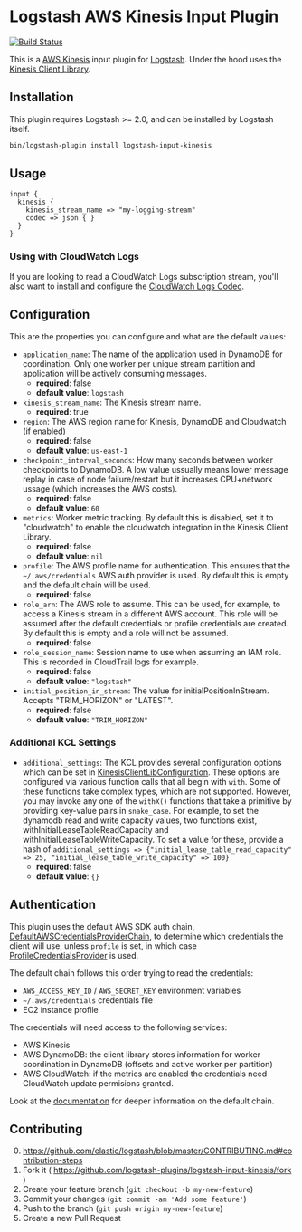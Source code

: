 # Logstash AWS Kinesis Input Plugin

[![Build Status](https://travis-ci.org/logstash-plugins/logstash-input-kinesis.svg)](https://travis-ci.org/logstash-plugins/logstash-input-kinesis)

This is a [AWS Kinesis](http://docs.aws.amazon.com/kinesis/latest/dev/introduction.html) input plugin for [Logstash](https://github.com/elasticsearch/logstash). Under the hood uses the [Kinesis Client Library](http://docs.aws.amazon.com/kinesis/latest/dev/kinesis-record-processor-implementation-app-java.html).

## Installation

This plugin requires Logstash >= 2.0, and can be installed by Logstash
itself.

```sh
bin/logstash-plugin install logstash-input-kinesis
```

## Usage

```
input {
  kinesis {
    kinesis_stream_name => "my-logging-stream"
    codec => json { }
  }
}
```

### Using with CloudWatch Logs

If you are looking to read a CloudWatch Logs subscription stream, you'll also want to install and configure the [CloudWatch Logs Codec](https://github.com/threadwaste/logstash-codec-cloudwatch_logs).

## Configuration

This are the properties you can configure and what are the default values:

* `application_name`: The name of the application used in DynamoDB for coordination. Only one worker per unique stream partition and application will be actively consuming messages.
    * **required**: false
    * **default value**: `logstash`
* `kinesis_stream_name`: The Kinesis stream name.
    * **required**: true
* `region`: The AWS region name for Kinesis, DynamoDB and Cloudwatch (if enabled)
    * **required**: false
    * **default value**: `us-east-1`
* `checkpoint_interval_seconds`: How many seconds between worker checkpoints to DynamoDB. A low value ussually means lower message replay in case of node failure/restart but it increases CPU+network ussage (which increases the AWS costs).
    * **required**: false
    * **default value**: `60`
* `metrics`: Worker metric tracking. By default this is disabled, set it to "cloudwatch" to enable the cloudwatch integration in the Kinesis Client Library.
    * **required**: false
    * **default value**: `nil`
* `profile`: The AWS profile name for authentication. This ensures that the `~/.aws/credentials` AWS auth provider is used. By default this is empty and the default chain will be used.
    * **required**: false
* `role_arn`: The AWS role to assume. This can be used, for example, to access a Kinesis stream in a different AWS
account. This role will be assumed after the default credentials or profile credentials are created. By default
this is empty and a role will not be assumed.
    * **required**: false
* `role_session_name`: Session name to use when assuming an IAM role. This is recorded in CloudTrail logs for example.
    * **required**: false
    * **default value**: `"logstash"`
* `initial_position_in_stream`: The value for initialPositionInStream. Accepts "TRIM_HORIZON" or "LATEST".
    * **required**: false
    * **default value**: `"TRIM_HORIZON"`

### Additional KCL Settings
* `additional_settings`: The KCL provides several configuration options which can be set in [KinesisClientLibConfiguration](https://github.com/awslabs/amazon-kinesis-client/blob/master/amazon-kinesis-client-multilang/src/main/java/software/amazon/kinesis/coordinator/KinesisClientLibConfiguration.java). These options are configured via various function calls that all begin with `with`. Some of these functions take complex types, which are not supported. However, you may invoke any one of the `withX()` functions that take a primitive by providing key-value pairs in `snake_case`. For example, to set the dynamodb read and write capacity values, two functions exist, withInitialLeaseTableReadCapacity and withInitialLeaseTableWriteCapacity. To set a value for these, provide a hash of `additional_settings => {"initial_lease_table_read_capacity" => 25, "initial_lease_table_write_capacity" => 100}`
    * **required**: false
    * **default value**: `{}`

## Authentication

This plugin uses the default AWS SDK auth chain, [DefaultAWSCredentialsProviderChain](https://docs.aws.amazon.com/AWSJavaSDK/latest/javadoc/com/amazonaws/auth/DefaultAWSCredentialsProviderChain.html), to determine which credentials the client will use, unless `profile` is set, in which case [ProfileCredentialsProvider](http://docs.aws.amazon.com/AWSJavaSDK/latest/javadoc/com/amazonaws/auth/profile/ProfileCredentialsProvider.html) is used.

The default chain follows this order trying to read the credentials:
 * `AWS_ACCESS_KEY_ID` / `AWS_SECRET_KEY` environment variables
 * `~/.aws/credentials` credentials file
 * EC2 instance profile

The credentials will need access to the following services:
* AWS Kinesis
* AWS DynamoDB: the client library stores information for worker coordination in DynamoDB (offsets and active worker per partition)
* AWS CloudWatch: if the metrics are enabled the credentials need CloudWatch update permisions granted.

Look at the [documentation](https://docs.aws.amazon.com/AWSJavaSDK/latest/javadoc/com/amazonaws/auth/DefaultAWSCredentialsProviderChain.html) for deeper information on the default chain.

## Contributing

0. https://github.com/elastic/logstash/blob/master/CONTRIBUTING.md#contribution-steps
1. Fork it ( https://github.com/logstash-plugins/logstash-input-kinesis/fork )
2. Create your feature branch (`git checkout -b my-new-feature`)
3. Commit your changes (`git commit -am 'Add some feature'`)
4. Push to the branch (`git push origin my-new-feature`)
5. Create a new Pull Request
